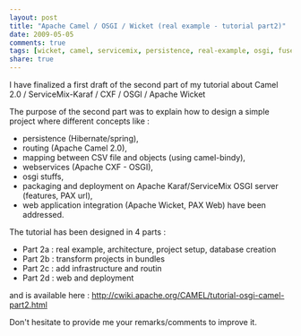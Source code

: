 ```yaml
---
layout: post
title: "Apache Camel / OSGI / Wicket (real example - tutorial part2)"
date: 2009-05-05
comments: true
tags: [wicket, camel, servicemix, persistence, real-example, osgi, fuse]
share: true
---
```


I have finalized a first draft of the second part of my tutorial about Camel 2.0 / ServiceMix-Karaf / CXF / OSGI / Apache Wicket

The purpose of the second part was to explain how to design a simple project where different concepts like :

  - persistence (Hibernate/spring),
  - routing (Apache Camel 2.0),
  - mapping between CSV file and objects (using camel-bindy),
  - webservices (Apache CXF - OSGI),
  - osgi stuffs,
  - packaging and deployment on Apache Karaf/ServiceMix OSGI server (features, PAX url),
  - web application integration (Apache Wicket, PAX Web) have been addressed.
  
The tutorial has been designed in 4 parts :
  
  - Part 2a : real example, architecture, project setup, database creation
  - Part 2b : transform projects in bundles
  - Part 2c : add infrastructure and routin
  - Part 2d : web and deployment
  
 and is available here : <a href="http://cwiki.apache.org/CAMEL/tutorial-osgi-camel-part2.html">http://cwiki.apache.org/CAMEL/tutorial-osgi-camel-part2.html</a>
 
Don't hesitate to provide me your remarks/comments to improve it.